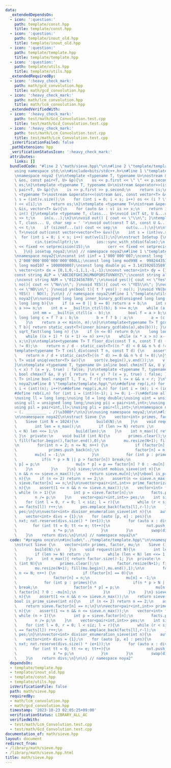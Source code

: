 ```yaml
---
data:
  _extendedDependsOn:
  - icon: ':question:'
    path: template/const.hpp
    title: template/const.hpp
  - icon: ':question:'
    path: template/inout_old.hpp
    title: template/inout_old.hpp
  - icon: ':question:'
    path: template/template.hpp
    title: template/template.hpp
  - icon: ':question:'
    path: template/utils.hpp
    title: template/utils.hpp
  _extendedRequiredBy:
  - icon: ':heavy_check_mark:'
    path: math/gcd_convolution.hpp
    title: math/gcd_convolution.hpp
  - icon: ':heavy_check_mark:'
    path: math/lcm_convolution.hpp
    title: math/lcm_convolution.hpp
  _extendedVerifiedWith:
  - icon: ':heavy_check_mark:'
    path: test/math/Gcd_Convolution.test.cpp
    title: test/math/Gcd_Convolution.test.cpp
  - icon: ':heavy_check_mark:'
    path: test/math/Lcm_Convolution.test.cpp
    title: test/math/Lcm_Convolution.test.cpp
  _isVerificationFailed: false
  _pathExtension: hpp
  _verificationStatusIcon: ':heavy_check_mark:'
  attributes:
    links: []
  bundledCode: "#line 2 \"math/sieve.hpp\"\n\n#line 2 \"template/template.hpp\"\n\
    using namespace std;\n\n#include<bits/stdc++.h>\n#line 1 \"template/inout_old.hpp\"\
    \nnamespace noya2 {\n\ntemplate <typename T, typename U>\nostream &operator<<(ostream\
    \ &os, const pair<T, U> &p){\n    os << p.first << \" \" << p.second;\n    return\
    \ os;\n}\ntemplate <typename T, typename U>\nistream &operator>>(istream &is,\
    \ pair<T, U> &p){\n    is >> p.first >> p.second;\n    return is;\n}\n\ntemplate\
    \ <typename T>\nostream &operator<<(ostream &os, const vector<T> &v){\n    int\
    \ s = (int)v.size();\n    for (int i = 0; i < s; i++) os << (i ? \" \" : \"\"\
    ) << v[i];\n    return os;\n}\ntemplate <typename T>\nistream &operator>>(istream\
    \ &is, vector<T> &v){\n    for (auto &x : v) is >> x;\n    return is;\n}\n\nvoid\
    \ in() {}\ntemplate <typename T, class... U>\nvoid in(T &t, U &...u){\n    cin\
    \ >> t;\n    in(u...);\n}\n\nvoid out() { cout << \"\\n\"; }\ntemplate <typename\
    \ T, class... U, char sep = ' '>\nvoid out(const T &t, const U &...u){\n    cout\
    \ << t;\n    if (sizeof...(u)) cout << sep;\n    out(u...);\n}\n\ntemplate<typename\
    \ T>\nvoid out(const vector<vector<T>> &vv){\n    int s = (int)vv.size();\n  \
    \  for (int i = 0; i < s; i++) out(vv[i]);\n}\n\nstruct IoSetup {\n    IoSetup(){\n\
    \        cin.tie(nullptr);\n        ios::sync_with_stdio(false);\n        cout\
    \ << fixed << setprecision(15);\n        cerr << fixed << setprecision(7);\n \
    \   }\n} iosetup_noya2;\n\n} // namespace noya2\n#line 1 \"template/const.hpp\"\
    \nnamespace noya2{\n\nconst int iinf = 1'000'000'007;\nconst long long linf =\
    \ 2'000'000'000'000'000'000LL;\nconst long long mod998 =  998244353;\nconst long\
    \ long mod107 = 1000000007;\nconst long double pi = 3.14159265358979323;\nconst\
    \ vector<int> dx = {0,1,0,-1,1,1,-1,-1};\nconst vector<int> dy = {1,0,-1,0,1,-1,-1,1};\n\
    const string ALP = \"ABCDEFGHIJKLMNOPQRSTUVWXYZ\";\nconst string alp = \"abcdefghijklmnopqrstuvwxyz\"\
    ;\nconst string NUM = \"0123456789\";\n\nvoid yes(){ cout << \"Yes\\n\"; }\nvoid\
    \ no(){ cout << \"No\\n\"; }\nvoid YES(){ cout << \"YES\\n\"; }\nvoid NO(){ cout\
    \ << \"NO\\n\"; }\nvoid yn(bool t){ t ? yes() : no(); }\nvoid YN(bool t){ t ?\
    \ YES() : NO(); }\n\n} // namespace noya2\n#line 1 \"template/utils.hpp\"\nnamespace\
    \ noya2{\n\nunsigned long long inner_binary_gcd(unsigned long long a, unsigned\
    \ long long b){\n    if (a == 0 || b == 0) return a + b;\n    int n = __builtin_ctzll(a);\
    \ a >>= n;\n    int m = __builtin_ctzll(b); b >>= m;\n    while (a != b) {\n \
    \       int mm = __builtin_ctzll(a - b);\n        bool f = a > b;\n        unsigned\
    \ long long c = f ? a : b;\n        b = f ? b : a;\n        a = (c - b) >> mm;\n\
    \    }\n    return a << min(n, m);\n}\n\ntemplate<typename T> T gcd_fast(T a,\
    \ T b){ return static_cast<T>(inner_binary_gcd(abs(a),abs(b))); }\n\nlong long\
    \ sqrt_fast(long long n) {\n    if (n <= 0) return 0;\n    long long x = sqrt(n);\n\
    \    while ((x + 1) * (x + 1) <= n) x++;\n    while (x * x > n) x--;\n    return\
    \ x;\n}\n\ntemplate<typename T> T floor_div(const T n, const T d) {\n    assert(d\
    \ != 0);\n    return n / d - static_cast<T>((n ^ d) < 0 && n % d != 0);\n}\n\n\
    template<typename T> T ceil_div(const T n, const T d) {\n    assert(d != 0);\n\
    \    return n / d + static_cast<T>((n ^ d) >= 0 && n % d != 0);\n}\n\ntemplate<typename\
    \ T> void uniq(vector<T> &v){\n    sort(v.begin(),v.end());\n    v.erase(unique(v.begin(),v.end()),v.end());\n\
    }\n\ntemplate <typename T, typename U> inline bool chmin(T &x, U y) { return (y\
    \ < x) ? (x = y, true) : false; }\n\ntemplate <typename T, typename U> inline\
    \ bool chmax(T &x, U y) { return (x < y) ? (x = y, true) : false; }\n\ntemplate<typename\
    \ T> inline bool range(T l, T x, T r){ return l <= x && x < r; }\n\n} // namespace\
    \ noya2\n#line 8 \"template/template.hpp\"\n\n#define rep(i,n) for (int i = 0;\
    \ i < (int)(n); i++)\n#define repp(i,m,n) for (int i = (m); i < (int)(n); i++)\n\
    #define reb(i,n) for (int i = (int)(n-1); i >= 0; i--)\n#define all(v) (v).begin(),(v).end()\n\
    \nusing ll = long long;\nusing ld = long double;\nusing uint = unsigned int;\n\
    using ull = unsigned long long;\nusing pii = pair<int,int>;\nusing pll = pair<ll,ll>;\n\
    using pil = pair<int,ll>;\nusing pli = pair<ll,int>;\n\nnamespace noya2{\n\n/*\u3000\
    ~ (. _________ . /)\u3000*/\n\n}\n\nusing namespace noya2;\n\n\n#line 4 \"math/sieve.hpp\"\
    \n\nnamespace noya2{\n\nstruct Sieve {\n    vector<int> primes, factor, mu;\n\
    \    Sieve (int N = 1024){\n        build(N);\n    }\n    void request(int N){\n\
    \        int len = n_max();\n        if (len >= N) return ;\n        while (len\
    \ < N) len <<= 1;\n        build(len);\n    }\n    int n_max(){ return factor.size()-1;\
    \ }\n  private:\n    void build (int N){\n        primes.clear();\n        factor.resize(N+1);\
    \ fill(factor.begin(),factor.end(),0);\n        mu.resize(N+1); fill(mu.begin(),mu.end(),1);\n\
    \n        for(int n = 2; n <= N; n++) {\n            if (factor[n] == 0){\n  \
    \              primes.push_back(n);\n                factor[n] = n;\n        \
    \        mu[n] = -1;\n            }\n            for (int p : primes){\n     \
    \           if(n * p > N || p > factor[n]) break;\n                factor[n *\
    \ p] = p;\n                mu[n * p] = p == factor[n] ? 0 : -mu[n];\n        \
    \    }\n        }\n    }\n} sieve;\n\nint mobius_sieve(int n){\n    assert(1 <=\
    \ n && n <= sieve.n_max());\n    return sieve.mu[n];\n}\nbool is_prime_sieve(int\
    \ n){\n    if (n <= 2) return n == 2;\n    assert(n <= sieve.n_max());\n    return\
    \ sieve.factor[n] == n;\n}\n\nvector<pair<int,int>> prime_factorization_sieve(int\
    \ n){\n    assert(1 <= n && n <= sieve.n_max());\n    vector<int> facts;\n   \
    \ while (n > 1){\n        int p = sieve.factor[n];\n        facts.push_back(p);\n\
    \        n /= p;\n    }\n    vector<pair<int,int>> pes;\n    int siz = facts.size();\n\
    \    for (int l = 0, r = 0; l < siz; l = r){\n        while (r < siz && facts[r]\
    \ == facts[l]) r++;\n        pes.emplace_back(facts[l],r-l);\n    }\n    return\
    \ pes;\n}\n\nvector<int> divisor_enumeration_sieve(int n){\n    auto pes = prime_factorization_sieve(n);\n\
    \    vector<int> divs = {1};\n    for (auto [p, e] : pes){\n        vector<int>\
    \ nxt; nxt.reserve(divs.size() * (e+1));\n        for (auto x : divs){\n     \
    \       for (int tt = 0; tt <= e; tt++){\n                nxt.push_back(x);\n\
    \                x *= p;\n            }\n        }\n        swap(divs,nxt);\n\
    \    }\n    return divs;\n}\n\n} // namespace noya2\n"
  code: "#pragma once\n\n#include\"../template/template.hpp\"\n\nnamespace noya2{\n\
    \nstruct Sieve {\n    vector<int> primes, factor, mu;\n    Sieve (int N = 1024){\n\
    \        build(N);\n    }\n    void request(int N){\n        int len = n_max();\n\
    \        if (len >= N) return ;\n        while (len < N) len <<= 1;\n        build(len);\n\
    \    }\n    int n_max(){ return factor.size()-1; }\n  private:\n    void build\
    \ (int N){\n        primes.clear();\n        factor.resize(N+1); fill(factor.begin(),factor.end(),0);\n\
    \        mu.resize(N+1); fill(mu.begin(),mu.end(),1);\n\n        for(int n = 2;\
    \ n <= N; n++) {\n            if (factor[n] == 0){\n                primes.push_back(n);\n\
    \                factor[n] = n;\n                mu[n] = -1;\n            }\n\
    \            for (int p : primes){\n                if(n * p > N || p > factor[n])\
    \ break;\n                factor[n * p] = p;\n                mu[n * p] = p ==\
    \ factor[n] ? 0 : -mu[n];\n            }\n        }\n    }\n} sieve;\n\nint mobius_sieve(int\
    \ n){\n    assert(1 <= n && n <= sieve.n_max());\n    return sieve.mu[n];\n}\n\
    bool is_prime_sieve(int n){\n    if (n <= 2) return n == 2;\n    assert(n <= sieve.n_max());\n\
    \    return sieve.factor[n] == n;\n}\n\nvector<pair<int,int>> prime_factorization_sieve(int\
    \ n){\n    assert(1 <= n && n <= sieve.n_max());\n    vector<int> facts;\n   \
    \ while (n > 1){\n        int p = sieve.factor[n];\n        facts.push_back(p);\n\
    \        n /= p;\n    }\n    vector<pair<int,int>> pes;\n    int siz = facts.size();\n\
    \    for (int l = 0, r = 0; l < siz; l = r){\n        while (r < siz && facts[r]\
    \ == facts[l]) r++;\n        pes.emplace_back(facts[l],r-l);\n    }\n    return\
    \ pes;\n}\n\nvector<int> divisor_enumeration_sieve(int n){\n    auto pes = prime_factorization_sieve(n);\n\
    \    vector<int> divs = {1};\n    for (auto [p, e] : pes){\n        vector<int>\
    \ nxt; nxt.reserve(divs.size() * (e+1));\n        for (auto x : divs){\n     \
    \       for (int tt = 0; tt <= e; tt++){\n                nxt.push_back(x);\n\
    \                x *= p;\n            }\n        }\n        swap(divs,nxt);\n\
    \    }\n    return divs;\n}\n\n} // namespace noya2"
  dependsOn:
  - template/template.hpp
  - template/inout_old.hpp
  - template/const.hpp
  - template/utils.hpp
  isVerificationFile: false
  path: math/sieve.hpp
  requiredBy:
  - math/lcm_convolution.hpp
  - math/gcd_convolution.hpp
  timestamp: '2023-10-23 02:05:25+09:00'
  verificationStatus: LIBRARY_ALL_AC
  verifiedWith:
  - test/math/Lcm_Convolution.test.cpp
  - test/math/Gcd_Convolution.test.cpp
documentation_of: math/sieve.hpp
layout: document
redirect_from:
- /library/math/sieve.hpp
- /library/math/sieve.hpp.html
title: math/sieve.hpp
---
```

